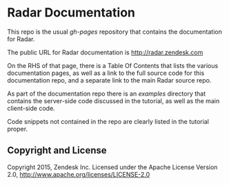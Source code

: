 # Radar Documentation

This repo is the usual *gh-pages* repository that contains the documentation for Radar.  

The public URL for Radar documentation is http://radar.zendesk.com

On the RHS of that page, there is a Table Of Contents that lists the various documentation pages, as well as a link to the full source code for this documentation repo, and a separate link to the main Radar source repo.

As part of the documentation repo there is an *examples* directory that contains the server-side code discussed in the tutorial, as well as the main client-side code.

Code snippets not contained in the repo are clearly listed in the tutorial proper.


## Copyright and License

Copyright 2015, Zendesk Inc. Licensed under the Apache License Version 2.0, http://www.apache.org/licenses/LICENSE-2.0
